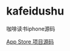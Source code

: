 # kafeidushu
咖啡读书iphone源码

[App Store 项目源码](https://itunes.apple.com/cn/app/ka-fei-du-shu/id661040207?mt=8)
